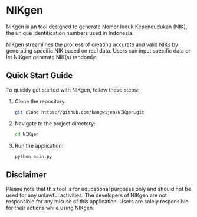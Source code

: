 # NIKgen
NIKgen is an tool designed to generate Nomor Induk Kependudukan (NIK), the unique identification numbers used in Indonesia. 

NIKgen streamlines the process of creating accurate and valid NIKs by generating specific NIK based on real data. Users can input specific data or let NIKgen generate NIK(s) randomly.

## Quick Start Guide
To quickly get started with NIKgen, follow these steps:

1. Clone the repository:
    ```bash
    git clone https://github.com/kangwijen/NIKgen.git
    ```

2. Navigate to the project directory:
    ```bash
    cd NIKgen
    ```

3. Run the application:
    ```bash
    python main.py
    ```

## Disclaimer
Please note that this tool is for educational purposes only and should not be used for any unlawful activities. The developers of NIKgen are not responsible for any misuse of this application. Users are solely responsible for their actions while using NIKgen.